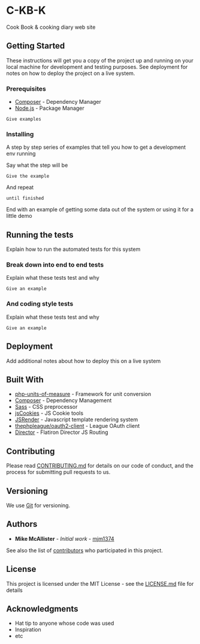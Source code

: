 # 


# C-KB-K

Cook Book & cooking diary web site

## Getting Started

These instructions will get you a copy of the project up and running on your local machine for development and testing purposes. See deployment for notes on how to deploy the project on a live system.

### Prerequisites

* [Composer](https://getcomposer.org) - Dependency Manager
* [Node.js](https://nodejs.org/en/) - Package Manager
```
Give examples
```

### Installing

A step by step series of examples that tell you how to get a development env running

Say what the step will be

```
Give the example
```

And repeat

```
until finished
```

End with an example of getting some data out of the system or using it for a little demo

## Running the tests

Explain how to run the automated tests for this system

### Break down into end to end tests

Explain what these tests test and why

```
Give an example
```

### And coding style tests

Explain what these tests test and why

```
Give an example
```

## Deployment

Add additional notes about how to deploy this on a live system

## Built With

* [php-units-of-measure](https://github.com/PhpUnitsOfMeasure/php-units-of-measure) - Framework for unit conversion
* [Composer](https://getcomposer.org) - Dependency Management
* [Sass](http://sass-lang.com/) - CSS preprocessor
* [jsCookies](https://github.com/js-cookie/js-cookie) -  JS Cookie tools
* [JSRender](https://www.jsviews.com/) - Javascript template rendering system
* [thephpleague/oauth2-client](https://github.com/thephpleague/oauth2-client) - League OAuth client
* [Director](https://github.com/flatiron/director) -  Flatiron Director JS Routing

## Contributing

Please read [CONTRIBUTING.md](https://gist.github.com/PurpleBooth/b24679402957c63ec426) for details on our code of conduct, and the process for submitting pull requests to us.

## Versioning

We use [Git](http://semver.org/) for versioning. 

## Authors

* **Mike McAllister** - *Initial work* - [mjm1374](https://github.com/mjm1374)

See also the list of [contributors](https://github.com/your/project/contributors) who participated in this project.

## License

This project is licensed under the MIT License - see the [LICENSE.md](LICENSE.md) file for details

## Acknowledgments

* Hat tip to anyone whose code was used
* Inspiration
* etc

